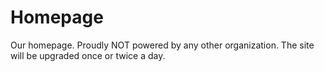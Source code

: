 # Homepage
Our homepage. Proudly NOT powered by any other organization.
The site will be upgraded once or twice a day.

